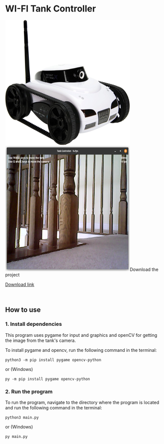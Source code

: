 # WI-FI Tank Controller
<img src="https://github.com/Mr0o/HC-TankController/blob/main/image.jpg" width="400" height="400">
<img src="https://github.com/Mr0o/HC-TankController/blob/main/Screenshot.png" width="400" height="400>

<br/>


## Download the project

[Download link](https://github.com/Mr0o/HC-TankController/archive/refs/heads/main.zip)

<br/>

## How to use

### 1. Install dependencies

This program uses pygame for input and graphics and openCV for getting the image from the tank's camera. 

To install pygame and opencv, run the following command in the terminal:


    python3 -m pip install pygame opencv-python

or (Windows)

    py -m pip install pygame opencv-python


### 2. Run the program

To run the program, navigate to the directory where the program is located and run the following command in the terminal:

    python3 main.py

or (Windows)

    py main.py




